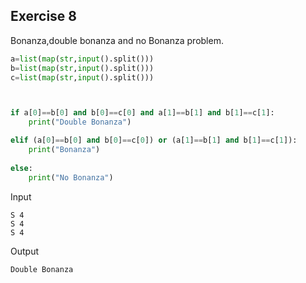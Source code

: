 ## Exercise 8

Bonanza,double bonanza and no Bonanza problem.

```python
a=list(map(str,input().split()))
b=list(map(str,input().split()))
c=list(map(str,input().split()))



if a[0]==b[0] and b[0]==c[0] and a[1]==b[1] and b[1]==c[1]:
    print("Double Bonanza")

elif (a[0]==b[0] and b[0]==c[0]) or (a[1]==b[1] and b[1]==c[1]):
    print("Bonanza")
    
else:
    print("No Bonanza")
 ```
 Input
 ```
 S 4
 S 4
 S 4
 ```
 Output
 ```
 Double Bonanza
 ```
